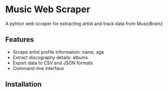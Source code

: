 # Music Web Scraper

A pyhton web scraper for extracting artist and track data from MusicBrainz

## Features

- Scrape artist profile information: name, age
- Extract discography details: albums
- Export data to CSV and JSON formats
- Command-line interface

## Installation
